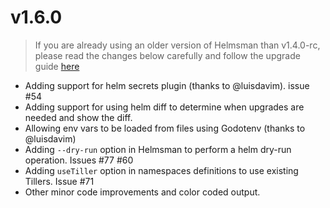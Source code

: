 # v1.6.0

> If you are already using an older version of Helmsman than v1.4.0-rc, please read the changes below carefully and follow the upgrade guide [here](docs/migrating_to_v1.4.0-rc.md)

- Adding support for helm secrets plugin (thanks to @luisdavim). issue #54
- Adding support for using helm diff to determine when upgrades are needed and show the diff. 
- Allowing env vars to be loaded from files using Godotenv (thanks to @luisdavim)
- Adding `--dry-run` option in Helmsman to perform a helm dry-run operation. Issues #77 #60 
- Adding `useTiller` option in namespaces definitions to use existing Tillers. Issue #71
- Other minor code improvements and color coded output.  

    